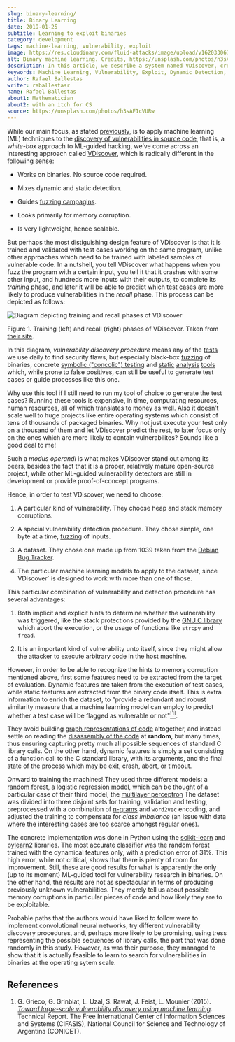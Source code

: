 ```yaml
---
slug: binary-learning/
title: Binary Learning
date: 2019-01-25
subtitle: Learning to exploit binaries
category: development
tags: machine-learning, vulnerability, exploit
image: https://res.cloudinary.com/fluid-attacks/image/upload/v1620330672/blog/binary-learning/cover_ejwzaw.webp
alt: Binary machine learning. Credits, https://unsplash.com/photos/h3sAF1cVURw
description: In this article, we describe a system named VDiscover, created from the ground up to learn vulnerabilities in binary code without access to the source.
keywords: Machine Learning, Vulnerability, Exploit, Dynamic Detection, Static Detection, Security, VDiscover, Ethical Hacking, Pentesting
author: Rafael Ballestas
writer: raballestasr
name: Rafael Ballestas
about1: Mathematician
about2: with an itch for CS
source: https://unsplash.com/photos/h3sAF1cVURw
---
```


While our main focus, as stated [previously](../machine-learning-hack/),
is to apply machine learning (ML) techniques to the
[discovery of vulnerabilities in source code](../../solutions/secure-code-review/),
that is, a _white-box_ approach to
ML-guided hacking, we’ve come across an interesting approach called
[VDiscover](http://www.vdiscover.org/), which is radically different
in the following sense:

- Works on binaries. No source code required.

- Mixes dynamic and static detection.

- Guides [fuzzing campagins](../infinite-monkey-fuzzer/).

- Looks primarily for memory corruption.

- Is very lightweight, hence scalable.

But perhaps the most distiguishing design feature of VDiscover is that
it is trained and validated with test cases working on the same program,
unlike other approaches which need to be trained with labeled samples of
vulnerable code. In a nutshell, you tell VDiscover what happens when
you fuzz the program with a certain input, you tell it that it crashes
with some other input, and hundreds more inputs with their outputs, to
complete its _training_ phase, and later it will be able to predict
which test cases are more likely to produce vulnerabilities in the
_recall_ phase. This process can be depicted as follows:

<div class="imgblock">

![Diagram depicting training and recall phases of VDiscover](https://res.cloudinary.com/fluid-attacks/image/upload/v1620330671/blog/binary-learning/vdisc_zba7nl.webp)

<div class="title">

Figure 1. Training (left) and recall (right) phases of VDiscover.
Taken from [their site](http://www.vdiscover.org/).

</div>

</div>

In this diagram, _vulnerability discovery procedure_ means any of the
[tests](../product/attacks/) we use daily to find security flaws, but
especially black-box [fuzzing](../infinite-monkey-fuzzer) of binaries,
concrete [symbolic ("concolic") testing](../symbolic-execution-mortals)
and [static](../pars-orationis-secura/)
[analysis](../importance-pentesting/) [tools](../replaced-machines/)
which, while prone to false positives, can still be useful to generate
test cases or guide processes like this one.

Why use this tool if I still need to run my tool of choice to generate
the test cases? Running these tools is expensive, in time, computating
resources, human resources, all of which translates to money as well.
Also it doesn’t scale well to huge projects like entire operating
systems which consist of tens of thousands of packaged binaries. Why not
just execute your test only on a thousand of them and let VDiscover
predict the rest, to later focus only on the ones which are more likely
to contain vulnerabilites? Sounds like a good deal to me\!

Such a _modus operandi_ is what makes VDiscover stand out among its
peers, besides the fact that it is a proper, relatively mature
open-source project, while other ML-guided vulnerability detectors are
still in development or provide proof-of-concept programs.

<div>
<cta-banner
buttontxt="Read more"
link="/solutions/vulnerability-management/"
title="Get started with Fluid Attacks' Vulnerability Management solution
right now"
/>
</div>

Hence, in order to test VDiscover, we need to choose:

1. A particular kind of vulnerability. They choose heap and stack
   memory corruptions.

2. A special vulnerability detection procedure. They chose simple, one
   byte at a time, [fuzzing](../infinite-monkey-fuzzer/) of inputs.

3. A dataset. They chose one made up from 1039 taken from the [Debian
   Bug Tracker](https://security-tracker.debian.org/tracker/).

4. The particular machine learning models to apply to the dataset,
   since VDiscover` is designed to work with more than one of those.

This particular combination of vulnerability and detection procedure has
several advantages:

1. Both implicit and explicit hints to determine whether the
   vulnerability was triggered, like the stack protections provided by
   the [GNU C library](https://www.gnu.org/software/libc/) which
   abort the execution, or the usage of functions like `strcpy` and
   `fread`.

2. It is an important kind of vulnerability unto itself, since they
   might allow the attacker to execute arbitrary code in the host
   machine.

However, in order to be able to recognize the hints to memory corruption
mentioned above, first some features need to be extracted from the
target of evaluation. Dynamic features are taken from the execution of
test cases, while static features are extracted from the binary code
itself. This is extra information to enrich the dataset, to "provide a
redundant and robust similarity measure that a machine learning model
can employ to predict whether a test case will be flagged as vulnerable
or not"[<sup>\[1\]</sup>](#r1).

They avoid building [graph representations of
code](../exploit-code-graph/) altogether, and instead settle on reading
the [disassembly of the code](../reversing-mortals) at **random**, but
many times, thus ensuring capturing pretty much all possible sequences
of standard C library calls. On the other hand, dynamic features is
simply a set consisting of a function call to the C standard library,
with its arguments, and the final state of the process which may be
exit, crash, abort, or timeout.

Onward to training the machines\! They used three different models: a
[random
forest](../crash-course-machine-learning/#decision-trees-and-forests), a
[logistic regression
model](https://en.wikipedia.org/wiki/Logistic_regression), which can be
thought of a particular case of their third model, the [multilayer
perceptron](../crash-course-machine-learning/#artificial-neural-networks-and-deep-learning)
The dataset was divided into three disjoint sets for training,
validation and testing, preprocessed with a combination of
[n-grams](../natural-code) and `word2vec` encoding, and adjusted the
training to compensate for _class imbalance_ (an issue with data where
the interesting cases are too scarce amongst regular ones).

The concrete implementation was done in Python using the
[scikit-learn](https://scikit-learn.org/) and
[pylearn2](https://github.com/lisa-lab/pylearn2/) libraries. The most
accurate classifier was the random forest trained with the dynamical
features only, with a prediction error of 31%. This high error, while
not critical, shows that there is plenty of room for improvement. Still,
these are good results for what is apparently the only (up to its
moment) ML-guided tool for vulnerability research in binaries. On the
other hand, the results are not as spectacular in terms of producing
previously unknown vulnerabilities. They merely tell us about possible
memory corruptions in particular pieces of code and how likely they are
to be exploitable.

Probable paths that the authors would have liked to follow were to
implement convolutional neural networks, try different vulnerability
discovery procedures, and, perhaps more likely to be promising, using
tress representing the possible sequences of library calls, the part
that was done randomly in this study. However, as was their purpose,
they managed to show that it is actually feasible to learn to search for
vulnerabilities in binaries at the operating sytem scale.

## References

1. G. Grieco, G. Grinblat, L. Uzal, S. Rawat, J. Feist, L. Mounier
   (2015). [_Toward large-scale vulnerability discovery using machine
   learning_](https://dl.acm.org/doi/10.1145/2857705.2857720).
   Technical Report. The Free International Center of Information
   Sciences and Systems (CIFASIS), National Council for Science and
   Technology of Argentina (CONICET).
